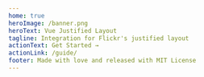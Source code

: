 ```yaml
---
home: true
heroImage: /banner.png
heroText: Vue Justified Layout
tagline: Integration for Flickr's justified layout
actionText: Get Started →
actionLink: /guide/
footer: Made with love and released with MIT License
---
```


